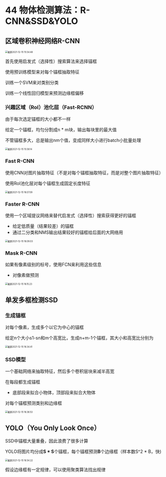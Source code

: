 # 44 物体检测算法：R-CNN&SSD&YOLO

 ## 区域卷积神经网络R-CNN

<!--R-CNN是最早也是最有名的一类基于锚框和CNN的目标检测算法-->

<!--Fast/Faster R-CNN持续提升性能-->

<!--Faster R-CNN和Mask R-CNN是在求最高精度场景下的常用算法-->

<img src="/Users/hanyixiao/Library/Application Support/typora-user-images/截屏2021-12-15 15.54.48.png" alt="截屏2021-12-15 15.54.48" style="zoom:50%;" />

首先使用启发式（选择性）搜索算法来选择锚框

使用预训练模型来对每个锚框抽取特征

训练一个SVM来对类别分类

训练一个线性回归模型来预测边缘框偏移

### 兴趣区域（RoI）池化层（Fast-RCNN）

由于每次选定锚框的大小都不一样

给定一个锚框，均匀分割成n * m块，输出每块里的最大值

不管锚框多大，总是输出nm个值，变成同样大小进行batch小批量处理

<img src="/Users/hanyixiao/Library/Application Support/typora-user-images/截屏2021-12-15 15.58.14.png" alt="截屏2021-12-15 15.58.14" style="zoom:50%;" />

### Fast R-CNN

使用CNN对图片抽取特征（不是对每个锚框抽取特征，而是对整个图片抽取特征）

使用RoI池化层对每个锚框生成固定长度特征

<img src="/Users/hanyixiao/Library/Application Support/typora-user-images/截屏2021-12-15 16.07.09.png" alt="截屏2021-12-15 16.07.09" style="zoom:50%;" />

### Faster R-CNN

使用一个区域提议网络来替代启发式（选择性）搜索获得更好的锚框

- 给定低质量（结果较差）的锚框
- 通过二分类和NMS输出结果较好的锚框给后面的大网络用

<img src="/Users/hanyixiao/Library/Application Support/typora-user-images/截屏2021-12-15 16.09.03.png" alt="截屏2021-12-15 16.09.03" style="zoom:50%;" />

### Mask R-CNN

如果有像素级别的标号，使用FCN来利用这些信息

- 对像素做预测

<img src="/Users/hanyixiao/Library/Application Support/typora-user-images/截屏2021-12-15 16.15.23.png" alt="截屏2021-12-15 16.15.23" style="zoom:50%;" />

## 单发多框检测SSD

<!--SSD通过单神经网络来检测模型-->

<!--以每个像素为中心产生多个锚框-->

<!--在多个段的输出上进行多尺度的检测-->

### 生成锚框

对每个像素，生成多个以它为中心的锚框

给定n个大小s1-sn和m个高宽比，生成n+m-1个锚框，其大小和高宽比分别为

<img src="/Users/hanyixiao/Library/Application Support/typora-user-images/截屏2021-12-15 16.34.41.png" alt="截屏2021-12-15 16.34.41" style="zoom:50%;" />

### SSD模型

一个基础网络来抽取特征，然后多个卷积层块来减半高宽

在每段都生成锚框

- 底部段来拟合小物体，顶部段来拟合大物体

对每个锚框预测类别和边缘框

<img src="/Users/hanyixiao/Library/Application Support/typora-user-images/截屏2021-12-15 16.36.53.png" alt="截屏2021-12-15 16.36.53" style="zoom:50%;" />

## YOLO（You Only Look Once）

SSD中锚框大量重叠，因此浪费了很多计算

YOLO将图片均分成**S * S**个锚框，每个锚框预测**B**个边缘框（样本数S^2 * B，快)

<img src="/Users/hanyixiao/Library/Application Support/typora-user-images/截屏2021-12-15 16.54.22.png" alt="截屏2021-12-15 16.54.22" style="zoom:50%;" />

假设边缘框有一定规律，可以使用聚类算法找出规律